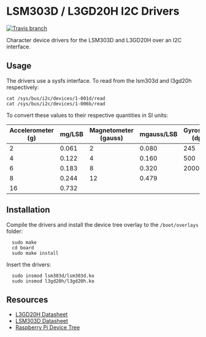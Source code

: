 LSM303D / L3GD20H I2C Drivers
=============================

[![Travis branch](https://img.shields.io/travis/abetlen/lsm303d-l3gd20h-drivers/master.svg?maxAge=2592000)]()

Character device drivers for the LSM303D and L3GD20H over an I2C interface.

Usage
-----

The drivers use a sysfs interface. To read from the lsm303d and
l3gd20h respectively:

```
cat /sys/bus/i2c/devices/1-001d/read
cat /sys/bus/i2c/devices/1-006b/read
```

To convert these values to their respective quantities in SI units:

Accelerometer (g) | mg/LSB | Magnetometer (gauss) | mgauss/LSB | Gyroscope (dps) | mdps/LSB
------------------|--------|----------------------|------------|-----------------|---------
2                 | 0.061  | 2                    | 0.080      | 245             | 8.75
4                 | 0.122  | 4                    | 0.160      | 500             | 17.50
6                 | 0.183  | 8                    | 0.320      | 2000            | 70.00
8                 | 0.244  | 12                   | 0.479      |                 |
16                | 0.732  |                      |            |                 |

Installation
------------

Compile the drivers and install the device tree overlay to the
`/boot/overlays` folder:

```
  sudo make
  cd board
  sudo make install
```

Insert the drivers:

```
  sudo insmod lsm303d/lsm303d.ko
  sudo insmod l3gd20h/l3gd20h.ko
```
Resources
---------

- [L3GD20H
  Datasheet](https://www.pololu.com/file/download/L3GD20H.pdf?file_id=0J731)
- [LSM303D
  Datasheet](https://www.pololu.com/file/download/LSM303D.pdf?file_id=0J703)
- [Raspberry Pi Device
  Tree](https://www.raspberrypi.org/documentation/configuration/device-tree.md)
